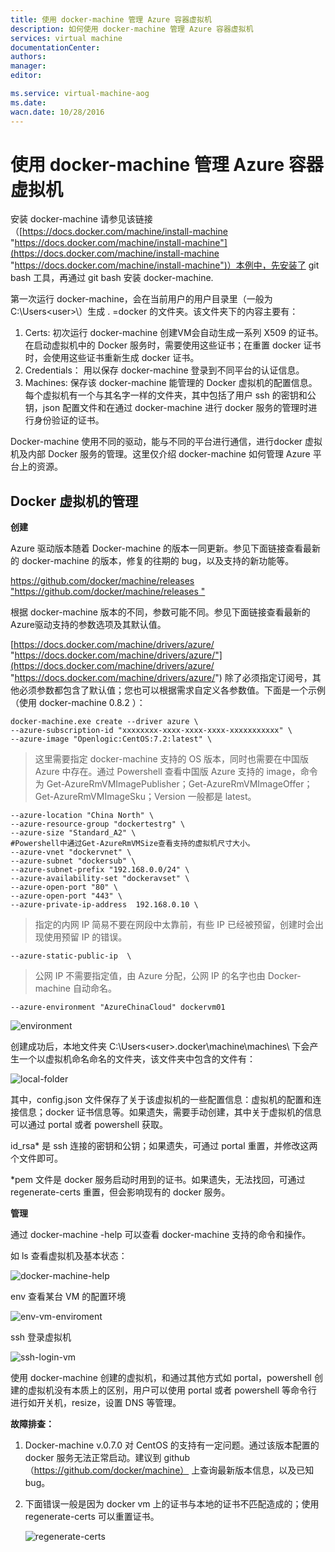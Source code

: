 ```yaml
---
title: 使用 docker-machine 管理 Azure 容器虚拟机
description: 如何使用 docker-machine 管理 Azure 容器虚拟机
services: virtual machine
documentationCenter: 
authors: 
manager: 
editor: 

ms.service: virtual-machine-aog
ms.date: 
wacn.date: 10/28/2016
---
```


# 使用 docker-machine 管理 Azure 容器虚拟机 #

安装 docker-machine 请参见该链接（[https://docs.docker.com/machine/install-machine "https://docs.docker.com/machine/install-machine"](https://docs.docker.com/machine/install-machine "https://docs.docker.com/machine/install-machine")）本例中，先安装了 git bash 工具，再通过 git bash 安装 docker-machine. 

第一次运行 docker-machine，会在当前用户的用户目录里（一般为 C:\Users\<user>\）生成 . =docker 的文件夹。该文件夹下的内容主要有：

1. Certs: 初次运行 docker-machine 创建VM会自动生成一系列 X509 的证书。在启动虚拟机中的 Docker 服务时，需要使用这些证书；在重置 docker 证书时，会使用这些证书重新生成 docker 证书。
2. Credentials： 用以保存 docker-machine 登录到不同平台的认证信息。
3. Machines: 保存该 docker-machine 能管理的 Docker 虚拟机的配置信息。每个虚拟机有一个与其名字一样的文件夹，其中包括了用户 ssh 的密钥和公钥，json 配置文件和在通过 docker-machine 进行 docker 服务的管理时进行身份验证的证书。

Docker-machine 使用不同的驱动，能与不同的平台进行通信，进行docker 虚拟机及内部 Docker 服务的管理。这里仅介绍 docker-machine 如何管理 Azure 平台上的资源。

## Docker 虚拟机的管理 ##

**创建**

Azure 驱动版本随着 Docker-machine 的版本一同更新。参见下面链接查看最新的 docker-machine 的版本，修复的往期的 bug，以及支持的新功能等。

[https://github.com/docker/machine/releases  "https://github.com/docker/machine/releases "](https://github.com/docker/machine/releases  "https://github.com/docker/machine/releases ")

 根据 docker-machine 版本的不同，参数可能不同。参见下面链接查看最新的Azure驱动支持的参数选项及其默认值。

[https://docs.docker.com/machine/drivers/azure/ "https://docs.docker.com/machine/drivers/azure/"](https://docs.docker.com/machine/drivers/azure/ "https://docs.docker.com/machine/drivers/azure/") 
除了必须指定订阅号，其他必须参数都包含了默认值；您也可以根据需求自定义各参数值。下面是一个示例（使用 docker-machine 0.8.2 ）：

    docker-machine.exe create --driver azure \
    --azure-subscription-id "xxxxxxxx-xxxx-xxxx-xxxx-xxxxxxxxxxx" \
    --azure-image "Openlogic:CentOS:7.2:latest" \

> 这里需要指定 docker-machine 支持的 OS 版本，同时也需要在中国版 Azure 中存在。通过 Powershell 查看中国版 Azure 支持的 image，命令为 Get-AzureRmVMImagePublisher；Get-AzureRmVMImageOffer；Get-AzureRmVMImageSku；Version 一般都是 latest。

    --azure-location "China North" \
    --azure-resource-group "dockertestrg" \
    --azure-size "Standard_A2" \
    #Powershell中通过Get-AzureRmVMSize查看支持的虚拟机尺寸大小。
    --azure-vnet "dockervnet" \
    --azure-subnet "dockersub" \
    --azure-subnet-prefix "192.168.0.0/24" \
    --azure-availability-set "dockeravset" \
    --azure-open-port "80" \
    --azure-open-port "443" \
    --azure-private-ip-address  192.168.0.10 \

> 指定的内网 IP 简易不要在网段中太靠前，有些 IP 已经被预留，创建时会出现使用预留 IP 的错误。

`--azure-static-public-ip  \ `

> 公网 IP 不需要指定值，由 Azure 分配，公网 IP 的名字也由 Docker-machine 自动命名。

`--azure-environment "AzureChinaCloud" dockervm01`

![environment](./media/aog-virtual-machines-docker-manage-vm/azure-environment.png "environment")

创建成功后，本地文件夹 C:\Users\<user>\.docker\machine\machines\ 下会产生一个以虚拟机命名命名的文件夹，该文件夹中包含的文件有：

![local-folder](./media/aog-virtual-machines-docker-manage-vm/local-folder.png "local-folder")

其中，config.json 文件保存了关于该虚拟机的一些配置信息：虚拟机的配置和连接信息；docker 证书信息等。如果遗失，需要手动创建，其中关于虚拟机的信息可以通过 portal 或者 powershell 获取。

id_rsa* 是 ssh 连接的密钥和公钥；如果遗失，可通过 portal 重置，并修改这两个文件即可。

*pem 文件是 docker 服务启动时用到的证书。如果遗失，无法找回，可通过 regenerate-certs 重置，但会影响现有的 docker 服务。

**管理**

通过 docker-machine -help 可以查看 docker-machine 支持的命令和操作。

如 ls 查看虚拟机及基本状态：

![docker-machine-help](./media/aog-virtual-machines-docker-manage-vm/docker-machine-help.png "docker-machine-help")

env 查看某台 VM 的配置环境

![env-vm-enviroment](./media/aog-virtual-machines-docker-manage-vm/env-vm-enviroment.png "env-vm-enviroment")

ssh 登录虚拟机

![ssh-login-vm](./media/aog-virtual-machines-docker-manage-vm/ssh-login-vm.png "ssh-login-vm")

使用 docker-machine 创建的虚拟机，和通过其他方式如 portal，powershell 创建的虚拟机没有本质上的区别，用户可以使用 portal 或者 powershell 等命令行进行如开关机，resize，设置 DNS 等管理。

**故障排查：**

1. Docker-machine v.0.7.0 对 CentOS 的支持有一定问题。通过该版本配置的 docker 服务无法正常启动。建议到 github（https://github.com/docker/machine） 上查询最新版本信息，以及已知 bug。
2. 下面错误一般是因为 docker vm 上的证书与本地的证书不匹配造成的；使用 regenerate-certs 可以重置证书。

    ![regenerate-certs](./media/aog-virtual-machines-docker-manage-vm/regenerate-certs.png "regenerate-certs")
